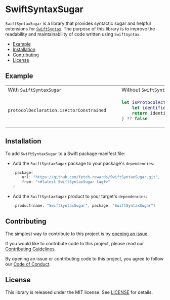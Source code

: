 # SwiftSyntaxSugar

`SwiftSyntaxSugar` is a library that provides syntactic sugar and helpful extensions for [`SwiftSyntax`](https://github.com/swiftlang/swift-syntax). 
The purpose of this library is to improve the readability and maintainability of code written using `SwiftSyntax`.

- [Example](#example)
- [Installation](#installation)
- [Contributing](#contributing)
- [License](#license)

## Example

<table style="width: 100%; table-layout: fixed;">
<tr>
<td> With <code>SwiftSyntaxSugar</code> </td>
<td> Without <code>SwiftSyntaxSugar</code> </td> 
</tr>
<tr>
<td style="width: 50%;">
  
```swift
protocolDeclaration.isActorConstrained    
```

</td>
<td style="width: 50%;">
  
```swift
let isProtocolActorConstrained = protocolDeclaration.inheritanceClause?.inheritedTypes.contains { inheritedType in    
    let identifierType = inheritedType.type.as(IdentifierTypeSyntax.self)
    return identifierType.name.tokenKind == .identifier("Actor")
} ?? false
```

</td>
</tr>
</table>

## Installation

To add `SwiftSyntaxSugar` to a Swift package manifest file:
- Add the `SwiftSyntaxSugar` package to your package's `dependencies`:
  ```swift
  .package(
      url: "https://github.com/fetch-rewards/SwiftSyntaxSugar.git",
      from: "<#latest SwiftSyntaxSugar tag#>"
  )
  ```
- Add the `SwiftSyntaxSugar` product to your target's `dependencies`:
  ```swift
  .product(name: "SwiftSyntaxSugar", package: "SwiftSyntaxSugar")
  ```

## Contributing

The simplest way to contribute to this project is by [opening an issue](https://github.com/fetch-rewards/SwiftSyntaxSugar/issues/new).

If you would like to contribute code to this project, please read our [Contributing Guidelines](https://github.com/fetch-rewards/SwiftSyntaxSugar/blob/main/CONTRIBUTING.md).

By opening an issue or contributing code to this project, you agree to follow our [Code of Conduct](https://github.com/fetch-rewards/SwiftSyntaxSugar/blob/main/CODE_OF_CONDUCT.md).

## License

This library is released under the MIT license. See [LICENSE](https://github.com/fetch-rewards/SwiftSyntaxSugar/blob/main/LICENSE) for details.
